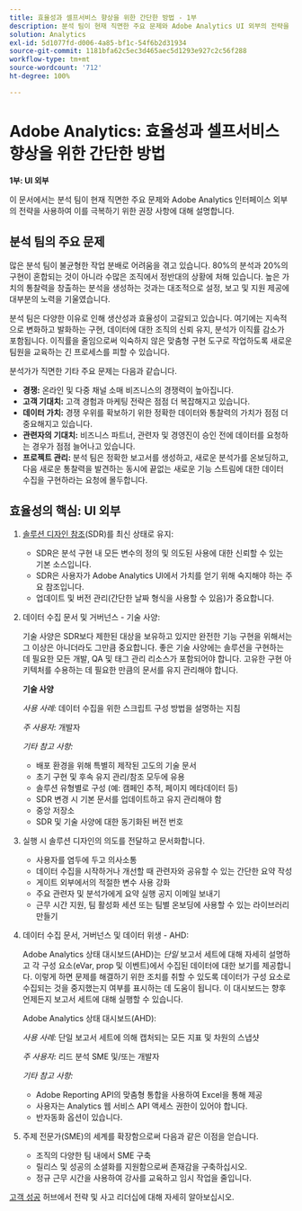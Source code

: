 ```yaml
---
title: 효율성과 셀프서비스 향상을 위한 간단한 방법 - 1부
description: 분석 팀이 현재 직면한 주요 문제와 Adobe Analytics UI 외부의 전략을 사용하여 이를 극복하기 위한 권장 사항에 대해 설명합니다.
solution: Analytics
exl-id: 5d1077fd-d006-4a85-bf1c-54f6b2d31934
source-git-commit: 1181bfa62c5ec3d465aec5d1293e927c2c56f288
workflow-type: tm+mt
source-wordcount: '712'
ht-degree: 100%

---
```


# Adobe Analytics: 효율성과 셀프서비스 향상을 위한 간단한 방법

**1부: UI 외부**

이 문서에서는 분석 팀이 현재 직면한 주요 문제와 Adobe Analytics 인터페이스 외부의 전략을 사용하여 이를 극복하기 위한 권장 사항에 대해 설명합니다.

## 분석 팀의 주요 문제

많은 분석 팀이 불균형한 작업 분배로 어려움을 겪고 있습니다. 80%의 분석과 20%의 구현이 혼합되는 것이 아니라 수많은 조직에서 정반대의 상황에 처해 있습니다. 높은 가치의 통찰력을 창출하는 분석을 생성하는 것과는 대조적으로 설정, 보고 및 지원 제공에 대부분의 노력을 기울였습니다.

분석 팀은 다양한 이유로 인해 생산성과 효율성이 고갈되고 있습니다. 여기에는 지속적으로 변화하고 발화하는 구현, 데이터에 대한 조직의 신뢰 유지, 분석가 이직률 감소가 포함됩니다. 이직률을 줄임으로써 익숙하지 않은 맞춤형 구현 도구로 작업하도록 새로운 팀원을 교육하는 긴 프로세스를 피할 수 있습니다.

분석가가 직면한 기타 주요 문제는 다음과 같습니다.

* **경쟁:** 온라인 및 다중 채널 소매 비즈니스의 경쟁력이 높아집니다.
* **고객 기대치:** 고객 경험과 마케팅 전략은 점점 더 복잡해지고 있습니다.
* **데이터 가치:** 경쟁 우위를 확보하기 위한 정확한 데이터와 통찰력의 가치가 점점 더 중요해지고 있습니다.
* **관련자의 기대치:** 비즈니스 파트너, 관련자 및 경영진이 승인 전에 데이터를 요청하는 경우가 점점 늘어나고 있습니다.
* **프로젝트 관리:** 분석 팀은 정확한 보고서를 생성하고, 새로운 분석가를 온보딩하고, 다음 새로운 통찰력을 발견하는 동시에 끝없는 새로운 기능 스트림에 대한 데이터 수집을 구현하라는 요청에 몰두합니다.

## 효율성의 핵심: UI 외부

1. [솔루션 디자인 참조](/help/implementation/implementation-basics/creating-and-maintaining-an-sdr.md)(SDR)를 최신 상태로 유지:

   * SDR은 분석 구현 내 모든 변수의 정의 및 의도된 사용에 대한 신뢰할 수 있는 기본 소스입니다.
   * SDR은 사용자가 Adobe Analytics UI에서 가치를 얻기 위해 숙지해야 하는 주요 참조입니다.
   * 업데이트 및 버전 관리(간단한 날짜 형식을 사용할 수 있음)가 중요합니다.

1. 데이터 수집 문서 및 거버넌스 - 기술 사양:

   기술 사양은 SDR보다 제한된 대상을 보유하고 있지만 완전한 기능 구현을 위해서는 그 이상은 아니더라도 그만큼 중요합니다. 좋은 기술 사양에는 솔루션을 구현하는 데 필요한 모든 개발, QA 및 태그 관리 리소스가 포함되어야 합니다. 고유한 구현 아키텍처를 수용하는 데 필요한 만큼의 문서를 유지 관리해야 합니다.

   **기술 사양**

   _사용 사례:_ 데이터 수집을 위한 스크립트 구성 방법을 설명하는 지침

   _주 사용자:_ 개발자

   _기타 참고 사항:_

   * 배포 환경을 위해 특별히 제작된 고도의 기술 문서
   * 초기 구현 및 후속 유지 관리/참조 모두에 유용
   * 솔루션 유형별로 구성 (예: 캠페인 추적, 페이지 메타데이터 등)
   * SDR 변경 시 기본 문서를 업데이트하고 유지 관리해야 함
   * 중앙 저장소
   * SDR 및 기술 사양에 대한 동기화된 버전 번호

1. 실행 시 솔루션 디자인의 의도를 전달하고 문서화합니다.

   * 사용자를 염두에 두고 의사소통
   * 데이터 수집을 시작하거나 개선할 때 관련자와 공유할 수 있는 간단한 요약 작성
   * 게이트 외부에서의 적절한 변수 사용 강화
   * 주요 관련자 및 분석가에게 요약 실행 공지 이메일 보내기
   * 근무 시간 지원, 팀 활성화 세션 또는 팀별 온보딩에 사용할 수 있는 라이브러리 만들기

1. 데이터 수집 문서, 거버넌스 및 데이터 위생 - AHD:

   Adobe Analytics 상태 대시보드(AHD)는 _단일_ 보고서 세트에 대해 자세히 설명하고 각 구성 요소(eVar, prop 및 이벤트)에서 수집된 데이터에 대한 보기를 제공합니다. 이렇게 하면 문제를 해결하기 위한 조치를 취할 수 있도록 데이터가 구성 요소로 수집되는 것을 중지했는지 여부를 표시하는 데 도움이 됩니다. 이 대시보드는 향후 언제든지 보고서 세트에 대해 실행할 수 있습니다.

   Adobe Analytics 상태 대시보드(AHD):

   _사용 사례:_ 단일 보고서 세트에 의해 캡처되는 모든 지표 및 차원의 스냅샷

   _주 사용자:_ 리드 분석 SME 및/또는 개발자

   _기타 참고 사항:_
   * Adobe Reporting API의 맞춤형 통합을 사용하여 Excel을 통해 제공
   * 사용자는 Analytics 웹 서비스 API 액세스 권한이 있어야 합니다.
   * 반자동화 옵션이 있습니다.

1. 주제 전문가(SME)의 세계를 확장함으로써 다음과 같은 이점을 얻습니다.

   * 조직의 다양한 팀 내에서 SME 구축
   * 릴리스 및 성공의 소셜화를 지원함으로써 존재감을 구축하십시오.
   * 정규 근무 시간을 사용하여 강사를 교육하고 임시 작업을 줄입니다.

[고객 성공](https://experienceleague.adobe.com/docs/customer-success/customer-success/overview.html) 허브에서 전략 및 사고 리더십에 대해 자세히 알아보십시오.